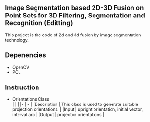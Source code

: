 ## Image Segmentation based 2D-3D Fusion on Point Sets for 3D Filtering, Segmentation and Recognition  (Editting)
This project is the code of 2d and 3d fusion by image segmentation technology.

## Depenencies
* OpenCV  
* PCL

## Instruction  
* Orientations Class  
| | |
|- | - |
|Description | This class is used to generate suitable projection orientations. |
|Input | upright orientation, initial vector, interval arc |
|Output | projecton orientations |